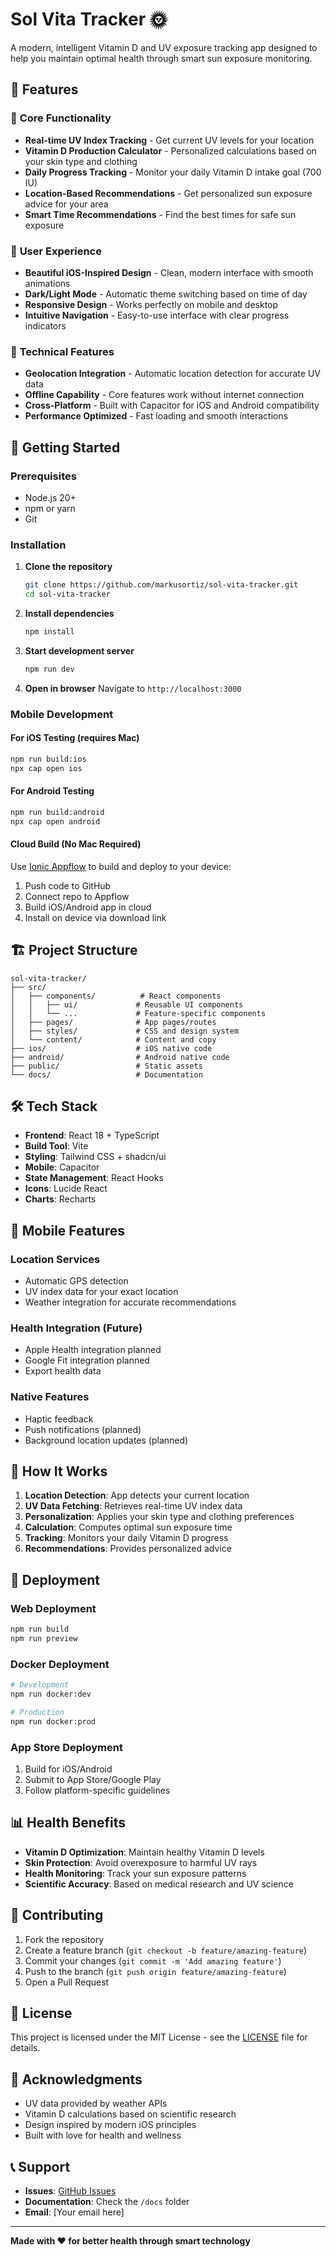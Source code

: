 # Sol Vita Tracker 🌞

A modern, intelligent Vitamin D and UV exposure tracking app designed to help you maintain optimal health through smart sun exposure monitoring.

## 🌟 Features

### 📱 **Core Functionality**
- **Real-time UV Index Tracking** - Get current UV levels for your location
- **Vitamin D Production Calculator** - Personalized calculations based on your skin type and clothing
- **Daily Progress Tracking** - Monitor your daily Vitamin D intake goal (700 IU)
- **Location-Based Recommendations** - Get personalized sun exposure advice for your area
- **Smart Time Recommendations** - Find the best times for safe sun exposure

### 🎨 **User Experience**
- **Beautiful iOS-Inspired Design** - Clean, modern interface with smooth animations
- **Dark/Light Mode** - Automatic theme switching based on time of day
- **Responsive Design** - Works perfectly on mobile and desktop
- **Intuitive Navigation** - Easy-to-use interface with clear progress indicators

### 🔧 **Technical Features**
- **Geolocation Integration** - Automatic location detection for accurate UV data
- **Offline Capability** - Core features work without internet connection
- **Cross-Platform** - Built with Capacitor for iOS and Android compatibility
- **Performance Optimized** - Fast loading and smooth interactions

## 🚀 Getting Started

### Prerequisites
- Node.js 20+ 
- npm or yarn
- Git

### Installation

1. **Clone the repository**
   ```bash
   git clone https://github.com/markusortiz/sol-vita-tracker.git
   cd sol-vita-tracker
   ```

2. **Install dependencies**
   ```bash
   npm install
   ```

3. **Start development server**
   ```bash
   npm run dev
   ```

4. **Open in browser**
   Navigate to `http://localhost:3000`

### Mobile Development

#### For iOS Testing (requires Mac)
```bash
npm run build:ios
npx cap open ios
```

#### For Android Testing
```bash
npm run build:android
npx cap open android
```

#### Cloud Build (No Mac Required)
Use [Ionic Appflow](https://ionic.io/appflow) to build and deploy to your device:
1. Push code to GitHub
2. Connect repo to Appflow
3. Build iOS/Android app in cloud
4. Install on device via download link

## 🏗️ Project Structure

```
sol-vita-tracker/
├── src/
│   ├── components/          # React components
│   │   ├── ui/             # Reusable UI components
│   │   └── ...             # Feature-specific components
│   ├── pages/              # App pages/routes
│   ├── styles/             # CSS and design system
│   └── content/            # Content and copy
├── ios/                    # iOS native code
├── android/                # Android native code
├── public/                 # Static assets
└── docs/                   # Documentation
```

## 🛠️ Tech Stack

- **Frontend**: React 18 + TypeScript
- **Build Tool**: Vite
- **Styling**: Tailwind CSS + shadcn/ui
- **Mobile**: Capacitor
- **State Management**: React Hooks
- **Icons**: Lucide React
- **Charts**: Recharts

## 📱 Mobile Features

### Location Services
- Automatic GPS detection
- UV index data for your exact location
- Weather integration for accurate recommendations

### Health Integration (Future)
- Apple Health integration planned
- Google Fit integration planned
- Export health data

### Native Features
- Haptic feedback
- Push notifications (planned)
- Background location updates (planned)

## 🎯 How It Works

1. **Location Detection**: App detects your current location
2. **UV Data Fetching**: Retrieves real-time UV index data
3. **Personalization**: Applies your skin type and clothing preferences
4. **Calculation**: Computes optimal sun exposure time
5. **Tracking**: Monitors your daily Vitamin D progress
6. **Recommendations**: Provides personalized advice

## 🚀 Deployment

### Web Deployment
```bash
npm run build
npm run preview
```

### Docker Deployment
```bash
# Development
npm run docker:dev

# Production
npm run docker:prod
```

### App Store Deployment
1. Build for iOS/Android
2. Submit to App Store/Google Play
3. Follow platform-specific guidelines

## 📊 Health Benefits

- **Vitamin D Optimization**: Maintain healthy Vitamin D levels
- **Skin Protection**: Avoid overexposure to harmful UV rays
- **Health Monitoring**: Track your sun exposure patterns
- **Scientific Accuracy**: Based on medical research and UV science

## 🤝 Contributing

1. Fork the repository
2. Create a feature branch (`git checkout -b feature/amazing-feature`)
3. Commit your changes (`git commit -m 'Add amazing feature'`)
4. Push to the branch (`git push origin feature/amazing-feature`)
5. Open a Pull Request

## 📄 License

This project is licensed under the MIT License - see the [LICENSE](LICENSE) file for details.

## 🙏 Acknowledgments

- UV data provided by weather APIs
- Vitamin D calculations based on scientific research
- Design inspired by modern iOS principles
- Built with love for health and wellness

## 📞 Support

- **Issues**: [GitHub Issues](https://github.com/markusortiz/sol-vita-tracker/issues)
- **Documentation**: Check the `/docs` folder
- **Email**: [Your email here]

---

**Made with ❤️ for better health through smart technology**
